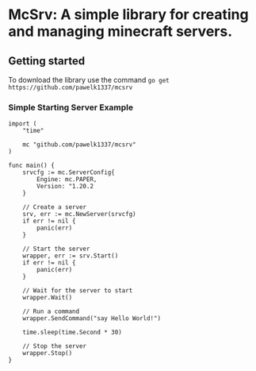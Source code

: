 # McSrv: A simple library for creating and managing minecraft servers.

## Getting started
To download the library use the command
`go get https://github.com/pawelk1337/mcsrv`

### Simple Starting Server Example
```
import (
    "time"

    mc "github.com/pawelk1337/mcsrv"
)

func main() {
    srvcfg := mc.ServerConfig{
        Engine: mc.PAPER,
        Version: "1.20.2
    }

    // Create a server
    srv, err := mc.NewServer(srvcfg)
    if err != nil {
        panic(err)
    }

    // Start the server
    wrapper, err := srv.Start()
    if err != nil {
        panic(err)
    }

    // Wait for the server to start
    wrapper.Wait()

    // Run a command
    wrapper.SendCommand("say Hello World!")

    time.sleep(time.Second * 30)

    // Stop the server
    wrapper.Stop()
}
```